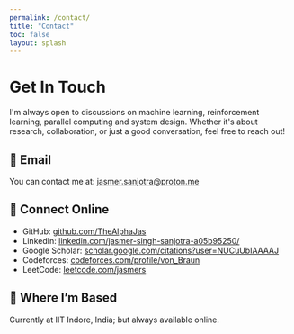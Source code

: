 ```yaml
---
permalink: /contact/
title: "Contact"
toc: false
layout: splash
---
```


# Get In Touch

I'm always open to discussions on machine learning, reinforcement learning, parallel computing and system design. Whether it's about research, collaboration, or just a good conversation, feel free to reach out!  

## 📧 Email  
You can contact me at: [jasmer.sanjotra@proton.me](mailto:jasmer.sanjotra@proton.me)

## 🔗 Connect Online  
- GitHub: [github.com/TheAlphaJas](https://github.com/TheAlphaJas)  
- LinkedIn: [linkedin.com/jasmer-singh-sanjotra-a05b95250/](https://www.linkedin.com/in/jasmer-singh-sanjotra-a05b95250/)  
- Google Scholar: [scholar.google.com/citations?user=NUCuUbIAAAAJ](https://scholar.google.com/citations?user=NUCuUbIAAAAJ&hl=en)  
- Codeforces: [codeforces.com/profile/von_Braun](https://codeforces.com/profile/von_Braun)  
- LeetCode: [leetcode.com/jasmers](https://leetcode.com/jasmers)  

## 📍 Where I’m Based  
Currently at IIT Indore, India; but always available online.  


